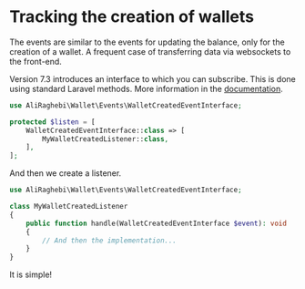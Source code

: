 # Tracking the creation of wallets

The events are similar to the events for updating the balance, only for the creation of a wallet. A frequent case of transferring data via websockets to the front-end.

Version 7.3 introduces an interface to which you can subscribe.
This is done using standard Laravel methods.
More information in the [documentation](https://laravel.com/docs/8.x/events).

```php
use AliRaghebi\Wallet\Events\WalletCreatedEventInterface;

protected $listen = [
    WalletCreatedEventInterface::class => [
        MyWalletCreatedListener::class,
    ],
];
```

And then we create a listener.

```php
use AliRaghebi\Wallet\Events\WalletCreatedEventInterface;

class MyWalletCreatedListener
{
    public function handle(WalletCreatedEventInterface $event): void
    {
        // And then the implementation...
    }
}
```

It is simple!
